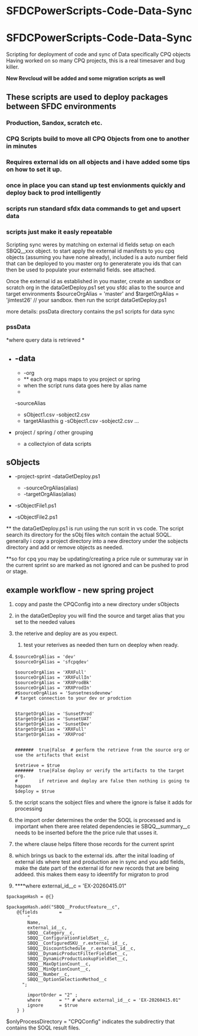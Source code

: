 # SFDCPowerScripts-Code-Data-Sync

# SFDCPowerScripts-Code-Data-Sync

Scripting for deployment of code and sync of Data specifically CPQ objects
Having worked on so many CPQ projects, this is a real timesaver and bug killer.

**New Revcloud will be added and some migration scripts as well**

## These scripts are used to deploy packages between SFDC environments

### Production, Sandox, scratch etc.

### CPQ Scripts build to move all CPQ Objects from one to another in minutes

### Requires external ids on all objects and i have added some tips on how to set it up.

### once in place you can stand up test envionments quickly and deploy back to prod intelligently

### scripts run standard sfdx data commands to get and upsert data

### scripts just make it easly repeatable

Scripting sync weres by matching on external id fields setup on each SBQQ__xxx object.
to start apply the external id manifests to you cpq objects (assuming you have none already),
included is a auto number field that can be deployed to you master org to generaterate you ids
that can then be used to populate your externalid fields.
see attached.

Once the external id as established in you master, create an sandbox or scratch org
in the dataGetDeploy.ps1 set you sfdc alias to the source and target environments
$sourceOrgAlias = 'master'
and
$targetOrgAlias = 'jimtest26'    // your sandbox.
then run the script dataGetDeploy.ps1

more details:
pssData directory contains the ps1 scripts for data sync

### pssData

*where query data is retrieved *

* ## -data


  * -org
  * ** each org maps maps to you project or spring
  * when the script runs data goes here by alias name
  *

  -sourceAlias

  - sObject1.csv
    -sobject2.csv
  - targetAliasthis g
    -sObject1.csv
    -sobject2.csv
    ...
* project / spring / other grouping

  * a collectyion of data scripts

## sObjects

* -project-sprint
  -dataGetDeploy.ps1

  * -sourceOrgAlias(alias)
  * -targetOrgAlias(alias)
* -sObjectFile1.ps1
* -sObjectFile2.ps1

** the dataGetDeploy.ps1 is run usiing the run scrit in vs code.  The script search its directory for the sObj files witch contain the actual SOQL. generally i copy a project directory into a new directory under the sobjects directory and add or remove objects as needed.

**so for cpq you may be updating/creating a  price rule or summuray var in the current sprint so are marked as not ignored and can be pushed to prod or stage.

## example workflow - new spring project

1. copy and paste the CPQConfig into a new directory under sObjects
2. in the dataGetDeploy you will find the source and target alias that you set to the needed values
3. the reterive and deploy are as you expect.

   1. test your reterives as needed then turn on deeploy when ready.
4. ```
   $sourceOrgAlias = 'dev' 
   $sourceOrgAlias = 'sfcpqdev' 

   $sourceOrgAlias = 'XRXFull' 
   $sourceOrgAlias = 'XRXFullIn' 
   $sourceOrgAlias = 'XRXProdBk'   
   $sourceOrgAlias = 'XRXProdIn'   
   #$sourceOrgAlias = 'Sunsetnessdevnew' 
   # target connection to your dev or prodction 


   $targetOrgAlias = 'SunsetProd' 
   $targetOrgAlias = 'SunsetUAT'  
   $targetOrgAlias = 'SunsetDev'   
   $targetOrgAlias = 'XRXFull'  
   $targetOrgAlias = 'XRXProd' 


   #######  true|False  # perform the retrieve from the source org or use the artifacts that exist   

   $retrieve = $true  
   #######  true|False deploy or verify the artifacts to the target org.  
   #        if retrieve and deploy are false then nothing is going to happen  
   $deploy = $true
   ```
5. the script scans the sobject files and where the ignore is false it adds for processing
6. the import order determines the order the SOQL is processed and is important when there aree related dependencies ie SBQQ__summary__c needs to be inserted before the the price rule that usses it.
7. the where clause helps filtere those records for the current sprint
8. which brings us back to the external ids.  after the inital loading of external ids where test and production are in sync and you add fields, make the date part of the external id for new records that are being addeed. this makes them easy to ideentify for migraton to prod
9. ****where external_id__c = 'EX-20260415.01"

```
$packageHash = @{}

$packageHash.add("SBQQ__ProductFeature__c",
    @{fields        = 
        "  
        Name,
        external_id__c,
        SBQQ__Category__c,
        SBQQ__ConfigurationFieldSet__c,
        SBQQ__ConfiguredSKU__r.external_id__c,
        SBQQ__DiscountSchedule__r.external_id__c,
        SBQQ__DynamicProductFilterFieldSet__c,
        SBQQ__DynamicProductLookupFieldSet__c,
        SBQQ__MaxOptionCount__c,
        SBQQ__MinOptionCount__c,
        SBQQ__Number__c,
        SBQQ__OptionSelectionMethod__c
      ";
   
        importOrder = "2" ;
        where       = "" # where external_id__c = 'EX-20260415.01"  
        ignore      = $true
    } )  
```

$onlyProcessDirectory = "CPQConfig"  indicates the subdirectiry that contains the SOQL result files.
